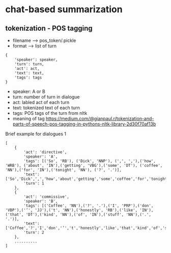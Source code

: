 # chat-based summarization
## tokenization - POS tagging
- filename --> pos_token/<dialogue number>.pickle
- format --> list of turn
```
{
	'speaker': speaker,
	'turn': turn,
	'act': act,
	'text': text,
	'tags': tags
}

```
 - speaker: A or B
 - turn: number of turn in dialogue
 - act: labled act of each turn
 - text: tokenized text of each turn
 - tags: POS tags of the turn from nltk
  - meaning of tag 
  https://medium.com/@gianpaul.r/tokenization-and-parts-of-speech-pos-tagging-in-pythons-nltk-library-2d30f70af13b


Brief example for dialogues 1
```
[
	{
		'act': 'directive',
		'speaker': 'A',
		'tags': [('So', 'RB'), ('Dick', 'NNP'), (',', ','),('how', 'WRB'), ('about', 'IN'),('getting', 'VBG'),('some', 'DT'), ('coffee', 'NN'),('for', 'IN'),('tonight', 'NN'), ('?', '.')],
		'text': ['So','Dick',',','how','about','getting','some','coffee','for','tonight','?'],
		'turn': 1
	},
 	{
		'act': 'commissive',
  		'speaker': 'B',
  		'tags': [('Coffee', 'NN'),('?', '.'),('I', 'PRP'),('don', 'VBP'),('’', 'JJ'),('t', 'NN'),('honestly', 'RB'),('like', 'IN'),('that', 'DT'),('kind', 'NN'),('of', 'IN'),('stuff', 'NN'),('.', '.')],
		'text': ['Coffee','?','I','don','’','t','honestly','like','that','kind','of','stuff','.'],
		'turn': 2
	},
	..........
]
```